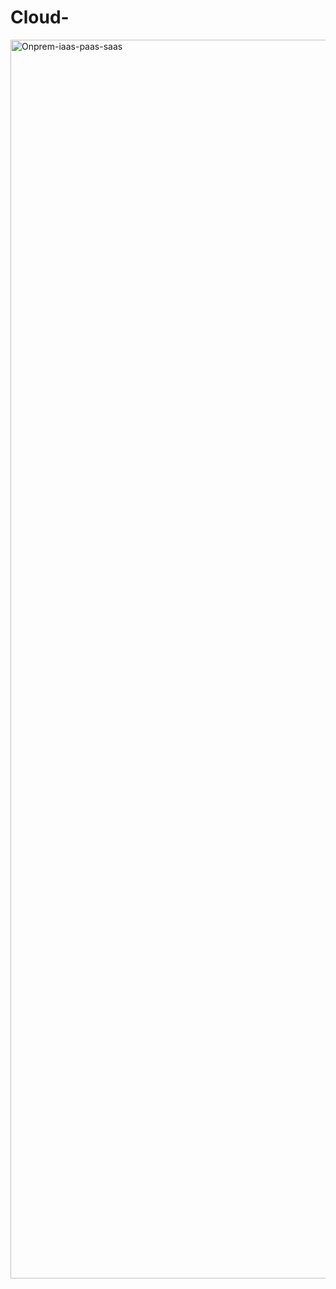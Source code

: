 # Cloud-
<img width="3113" height="1982" alt="Onprem-iaas-paas-saas" src="https://github.com/user-attachments/assets/02e3a85c-99c2-4992-92f5-f6c5d23ff0b3" />
